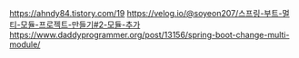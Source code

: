 https://ahndy84.tistory.com/19
https://velog.io/@soyeon207/스프링-부트-멀티-모듈-프로젝트-만들기#2-모듈-추가
https://www.daddyprogrammer.org/post/13156/spring-boot-change-multi-module/